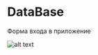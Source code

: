 # DataBase

Форма входа в приложение

![alt text](https://github.com/AlekseiKholin/DataBase/image/raw/main/1.PNG)

